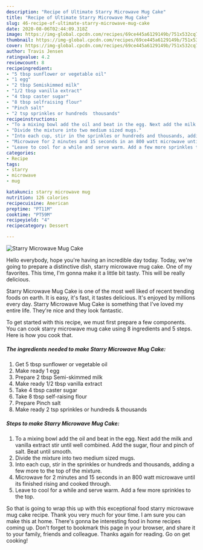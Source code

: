 ```yaml
---
description: "Recipe of Ultimate Starry Microwave Mug Cake"
title: "Recipe of Ultimate Starry Microwave Mug Cake"
slug: 46-recipe-of-ultimate-starry-microwave-mug-cake
date: 2020-08-06T02:44:09.318Z
image: https://img-global.cpcdn.com/recipes/69ce445a6129149b/751x532cq70/starry-microwave-mug-cake-recipe-main-photo.jpg
thumbnail: https://img-global.cpcdn.com/recipes/69ce445a6129149b/751x532cq70/starry-microwave-mug-cake-recipe-main-photo.jpg
cover: https://img-global.cpcdn.com/recipes/69ce445a6129149b/751x532cq70/starry-microwave-mug-cake-recipe-main-photo.jpg
author: Travis Jensen
ratingvalue: 4.2
reviewcount: 8
recipeingredient:
- "5 tbsp sunflower or vegetable oil"
- "1 egg"
- "2 tbsp Semiskimmed milk"
- "1/2 tbsp vanilla extract"
- "4 tbsp caster sugar"
- "8 tbsp selfraising flour"
- "Pinch salt"
- "2 tsp sprinkles or hundreds  thousands"
recipeinstructions:
- "To a mixing bowl add the oil and beat in the egg. Next add the milk and vanilla extract stir until well combined. Add the sugar, flour and pinch of salt. Beat until smooth."
- "Divide the mixture into two medium sized mugs."
- "Into each cup, stir in the sprinkles or hundreds and thousands, adding a few more to the top of the mixture."
- "Microwave for 2 minutes and 15 seconds in an 800 watt microwave until its finished rising and cooked through."
- "Leave to cool for a while and serve warm. Add a few more sprinkles to the top."
categories:
- Recipe
tags:
- starry
- microwave
- mug

katakunci: starry microwave mug 
nutrition: 126 calories
recipecuisine: American
preptime: "PT11M"
cooktime: "PT59M"
recipeyield: "4"
recipecategory: Dessert

---
```



![Starry Microwave Mug Cake](https://img-global.cpcdn.com/recipes/69ce445a6129149b/751x532cq70/starry-microwave-mug-cake-recipe-main-photo.jpg)

Hello everybody, hope you're having an incredible day today. Today, we're going to prepare a distinctive dish, starry microwave mug cake. One of my favorites. This time, I'm gonna make it a little bit tasty. This will be really delicious.



Starry Microwave Mug Cake is one of the most well liked of recent trending foods on earth. It is easy, it's fast, it tastes delicious. It's enjoyed by millions every day. Starry Microwave Mug Cake is something that I've loved my entire life. They're nice and they look fantastic.


To get started with this recipe, we must first prepare a few components. You can cook starry microwave mug cake using 8 ingredients and 5 steps. Here is how you cook that.

<!--inarticleads1-->

##### The ingredients needed to make Starry Microwave Mug Cake:

1. Get 5 tbsp sunflower or vegetable oil
1. Make ready 1 egg
1. Prepare 2 tbsp Semi-skimmed milk
1. Make ready 1/2 tbsp vanilla extract
1. Take 4 tbsp caster sugar
1. Take 8 tbsp self-raising flour
1. Prepare Pinch salt
1. Make ready 2 tsp sprinkles or hundreds &amp; thousands




<!--inarticleads2-->

##### Steps to make Starry Microwave Mug Cake:

1. To a mixing bowl add the oil and beat in the egg. Next add the milk and vanilla extract stir until well combined. Add the sugar, flour and pinch of salt. Beat until smooth.
1. Divide the mixture into two medium sized mugs.
1. Into each cup, stir in the sprinkles or hundreds and thousands, adding a few more to the top of the mixture.
1. Microwave for 2 minutes and 15 seconds in an 800 watt microwave until its finished rising and cooked through.
1. Leave to cool for a while and serve warm. Add a few more sprinkles to the top.




So that is going to wrap this up with this exceptional food starry microwave mug cake recipe. Thank you very much for your time. I am sure you can make this at home. There's gonna be interesting food in home recipes coming up. Don't forget to bookmark this page in your browser, and share it to your family, friends and colleague. Thanks again for reading. Go on get cooking!

